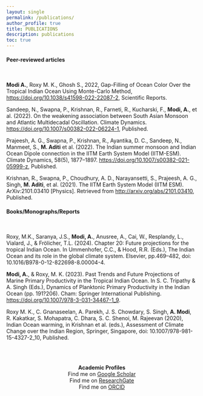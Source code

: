 ```yaml
---
layout: single 
permalink: /publications/
author_profile: true
title: PUBLICATIONS
description: publications
toc: true 
---
```


#### **Peer-reviewed articles**
<br>

**Modi A.**, Roxy M. K., Ghosh S., 2022, Gap-Filling of Ocean Color Over the Tropical Indian Ocean Using Monte-Carlo Method, https://doi.org/10.1038/s41598-022-22087-2, Scientific Reports. 

Sandeep, N., Swapna, P., Krishnan, R., Farneti, R., Kucharski, F., **Modi, A.**, et al. (2022). On the weakening association between South Asian Monsoon and Atlantic Multidecadal Oscillation. Climate Dynamics. https://doi.org/10.1007/s00382-022-06224-1, Published.

Prajeesh, A. G., Swapna, P., Krishnan, R., Ayantika, D. C., Sandeep, N., Manmeet, S., **M. Aditi** et al. (2022). The Indian summer monsoon and Indian Ocean Dipole connection in the IITM Earth System Model (IITM-ESM). Climate Dynamics, 58(5), 1877–1897. https://doi.org/10.1007/s00382-021-05999-z, Published.  

Krishnan, R., Swapna, P., Choudhury, A. D., Narayansetti, S., Prajeesh, A. G., Singh, **M. Aditi**, et al. (2021). The IITM Earth System Model (IITM ESM). ArXiv:2101.03410 [Physics]. Retrieved from http://arxiv.org/abs/2101.03410, Published. 


#### **Books/Monographs/Reports** 
<br>

Roxy, M.K., Saranya, J.S., **Modi, A.**, Anusree, A., Cai, W., Resplandy, L., Vialard, J., & Frölicher, T.L. (2024). Chapter 20: Future projections for the tropical Indian Ocean. In Ummenhofer, C.C., & Hood, R.R. (Eds.), The Indian Ocean and its role in the global climate system. Elsevier, pp.469–482, doi: 10.1016/B978-0-12-822698-8.00004-4.

**Modi, A.**, & Roxy, M. K. (2023). Past Trends and Future Projections of Marine Primary Productivity in the Tropical Indian Ocean. In S. C. Tripathy & A. Singh (Eds.), Dynamics of Planktonic Primary Productivity in the Indian Ocean (pp. 191?206). Cham: Springer International Publishing. https://doi.org/10.1007/978-3-031-34467-1_9.

Roxy M. K., C. Gnanaseelan, A. Parekh, J. S. Chowdary, S. Singh, **A. Modi**, R. Kakatkar, S. Mohapatra, C. Dhara, S. C. Shenoi, M. Rajeevan (2020), Indian Ocean warming, in Krishnan et al. (eds.), Assessment of Climate Change over the Indian Region, Springer, Singapore, doi: 10.1007/978-981-15-4327-2_10, Published.

<br><br>
<p style="text-align:center"> <b> Academic Profiles </b> <br> 
Find me on <a href= "https://scholar.google.com/citations?user=kUyn24sAAAAJ&hl=en"> Google Scholar</a> <br>
Find me on <a href= "https://www.researchgate.net/profile/Aditi-Modi/research"> ResearchGate</a> <br>
Find me on <a href= "https://orcid.org/0000-0002-2044-5256"> ORCID</a> <br>
</p> 

